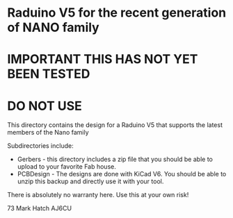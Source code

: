# Raduino V5 for the recent generation of NANO family
# IMPORTANT THIS HAS NOT YET BEEN TESTED
# DO NOT USE
 
This directory contains the design for a Raduino V5 that supports the latest members of the Nano family

Subdirectories include:
- Gerbers - this directory includes a zip file that you should be able to upload to
            your favorite Fab house.
- PCBDesign - The designs are done with KiCad V6. You should be able to unzip this backup and directly use it with your tool.

There is absolutely no warranty here. Use this at your own risk!


73
Mark Hatch
AJ6CU

